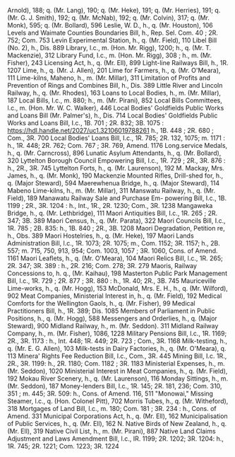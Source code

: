 Arnold), 188; q. (Mr. Lang), 190; q. (Mr. Heke), 191; q. (Mr. Herries), 191; q. (Mr. G. J. Smith), 192; q. (Mr. McNab), 192; q. (Mr. Colvin), 317; q. (Mr. Monk), 595; q. (Mr. Bollard), 596 Leslie, W. D., h., q. (Mr. Houston), 106 Levels and Waimate Counties Boundaries Bill, h., Rep. Sel. Com. 40 ; 2R. 752; Com. 753 Levin Experimental Station, h., q. (Mr. Field), 110 Libel Bill (No. 2), h., Dis. 889 Library, l.c., m. (Hon. Mr. Rigg), 1200; h., q. (Mr. T. Mackenzie), 312 Library Fund, I.c., m. (Hon. Mr. Rigg), 308 ; h., m. (Mr. Fisher), 243 Licensing Act, h., q. (Mr. Ell), 899 Light-line Railways Bill, h., 1R. 1207 Lime, h., q. (Mr. J. Allen), 201 Lime for Farmers, h., q. (Mr. O'Meara), 111 Lime-kilns, Maheno, h., m. (Mr. Millar), 311 Limitation of Profits and Prevention of Rings and Combines Bill, h., Dis. 389 Little River and Lincoln Railway, h., q. (Mr. Rhodes), 163 Loans to Local Bodies, h., m. (Mr. Millar), 187 Local Bills, I.c., m. 880; h., m. (Mr. Pirani), 852 Local Bills Committees, l.c., m. (Hon. Mr. W. C. Walker), 446 Local Bodies' Goldfields Public Works and Loans Bill (Mr. Palmer's), h., Dis. 714 Local Bodies' Goldfields Public Works and Loans Bill, I.c., 1B. 701 ; 2R. 832; 3B. 1075 : https://hdl.handle.net/2027/uc1.32106019788261 h., 1B. 448 ; 2R. 680 ; Com., 3R. 700 Local Bodies' Loans Bill, I.c., 1R. 785; 2R. 132, 1075; m. 1171 : h., 1R. 448; 2R. 762; Com. 767 ; 3R. 769, Amend. 1176 Long.service Medals, h., q. (Mr. Carncross), 896 Lunatic Asylum Attendants, h., q. (Mr. Bollard), 320 Lyttelton Borough Council Empowering Bill, I.c., 1R. 729 ; 2R., 3R. 876 : h., 2R., 3R. 745 Lyttelton Forts, h., q. (Mr. Laurenson), 192 M. Mackay, Mrs. James, h., q. (Mr. Monk), 190 Mackenzie Mounted Rifles, Drill-shed for, h., q. (Major Steward), 594 Maerewhenua Bridge, h., q. (Major Steward), 114 Mabeno Lime-kilns, h., m. (Mr. Millar), 311 Manswatu Railway, h., q. (Mr. Field), 189 Manawatu Railway Sale and Purchase Em- powering Bill, I.c., 1B. 1199 ; 2R., 3R. 1204 : h., Int., 1R., 2R. 1230; Com., 3R. 1238 Mangaweka Bridge, h., q. (Mr. Lethbridge), 111 Maori Antiquities Bill, I.c., 1R. 265 ; 2R. 347; 3B. 389 Maori Census, h., q. (Mr. Parata), 322 Maori Councils Bill, I.c., 1R. 785 ; 2B. 835: h., 1B. 840 ; 2R., 3B. 1208 Maori Degradation, Petition re, h., Obs. 389 Maori Hostelries, h., q. (Mr. Heke), 197 Maori Lands Administration Bill, l.c., 1R. 1073; 2R. 1075; m., Com. 1152; 3R. 1157; h., 2B. 557; m. 715, 750, 913, 954; Com. 1003, 1057 ; 3R. 1060, Cons. of Amend. 1161 Maori Leaflets, h., q. (Mr. O'Meara), 104 Maori Relics Bill, l.c., 1R. 265; 2R. 347; 3R. 389 : h., 2R. 216; Com. 278; 3R. 279 Maoris, Railway Concessions to, h. q., (Mr. Kaihau), 198 Masterton Public Park Management Bill, l.c., 1R. 729 ; 2R. 877 ; 3R. 880 : h., 1R. 40; 2R., 3B. 745 Mauriceville Lime-works, h., q. (Mr. Hogg), 153 McDonald, Mrs. E. H., h., q. (Mr. Wilford), 902 Meat Companies, Ministerial Interest in, h., q. (Mr. Field), 192 Medical Comforts for the Wellington Gaols, h., q. (Mr. Fisher), 99 Medical Practitioners Bill, h., 1R. 389; Dis. 1085 Members of Parliament in Public Positions, h., q. (Mr. Hogg), 588 Messengers and Orderlies, h., q. (Major Steward), 900 Midland Railway, h., m. (Mr. Seddon). 311 Midland Railway Company, h., m. (Mr. Fisher), 1086, 1228 Military Pensions Bill, l.c., 1R. 1169; 2R., 3R. 1173 : h., Int. 448; 1R. 449; 2R. 723 ; Com., 3R. 1168 Milk-testing, h., q. (Mr. E. G. Allen), 103 Milk-tests in Dairy Factories, h., q. (Mr. O'Meara), q. 113 Minera' Rights Fee Reduction Bill, l.c., Com., 3R. 445 Mining Bill, I.c. 1R., 2R., 3R. 1199: h., 2R. 1180; Com. 1182 ; 3R. 1183 Ministerial Expenses, h., m. (Mr. Seddon), 1020 Ministerial Interest in Meat Companies, h., q. (Mr. Field), 192 Mokau River Scenery, h., q. (Mr. Laurenson), 116 Monday Sittings, h., m. (Mr. Seddon), 187 Money-lenders Bill, l.c., 1R. 145; 2R. 181, 236; Com. 310, 351 ; m. 445; 3R. 509: h., Cons. of Amend. 116, 511 "Monowai," Missing Steamer, l.c., q. (Hon. Colonel Pitt), 702 Morris Tubes, h., q. (Mr. Witheford), 318 Mortgages of Land Bill, l.c., m. 180; Com. 181 ; 3R. 234 : h., Cons. of Amend. 331 Municipal Corporations Act, h., q. (Mr. Ell), 162 Municipalisation of Public Services, h., q. (Mr. Ell), 162 N. Native Birds of New Zealand, h., q. (Mr. Ell), 319 Native Civil List, h., m. (Mr. Pirani), 887 Native Land Claims Adjustment and Laws Amendment Bill, l.c., IR. 1199; 2R. 1202; 3R. 1204: h., 1R. 745; 2R. 1221; Com. 1223; 3R. 1224 